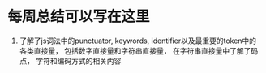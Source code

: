# 每周总结可以写在这里

1. 了解了js词法中的punctuator, keywords, identifier以及最重要的token中的各类直接量， 包括数字直接量和字符串直接量， 在字符串直接量中了解了码点， 字符和编码方式的相关内容